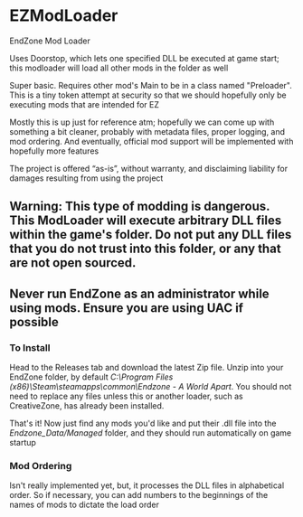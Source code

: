 # EZModLoader
EndZone Mod Loader

Uses Doorstop, which lets one specified DLL be executed at game start; this modloader will load all other mods in the folder as well

Super basic.  Requires other mod's Main to be in a class named "Preloader".  This is a tiny token attempt at security so that we should hopefully only be executing mods that are intended for EZ

Mostly this is up just for reference atm; hopefully we can come up with something a bit cleaner, probably with metadata files, proper logging, and mod ordering.  And eventually, official mod support will be implemented with hopefully more features




The project is offered “as-is”, without warranty, and disclaiming liability for damages resulting from using the project

## Warning: This type of modding is dangerous.  This ModLoader will execute arbitrary DLL files within the game's folder.  Do not put any DLL files that you do not trust into this folder, or any that are not open sourced.  
## Never run EndZone as an administrator while using mods.  Ensure you are using UAC if possible

### To Install
Head to the Releases tab and download the latest Zip file.  Unzip into your EndZone folder, by default *C:\Program Files (x86)\Steam\steamapps\common\Endzone - A World Apart*.  You should not need to replace any files unless this or another loader, such as CreativeZone, has already been installed.

That's it!  Now just find any mods you'd like and put their .dll file into the *Endzone_Data/Managed* folder, and they should run automatically on game startup

### Mod Ordering
Isn't really implemented yet, but, it processes the DLL files in alphabetical order.  So if necessary, you can add numbers to the beginnings of the names of mods to dictate the load order
